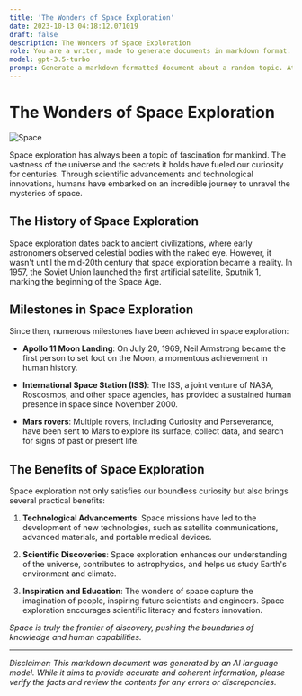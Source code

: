 ```yaml
---
title: 'The Wonders of Space Exploration'
date: 2023-10-13 04:18:12.071019
draft: false
description: The Wonders of Space Exploration
role: You are a writer, made to generate documents in markdown format. It is very important that all of the documents you generate are in valid markdown format.
model: gpt-3.5-turbo
prompt: Generate a markdown formatted document about a random topic. At the bottom, include a disclaimer explaining that the document was generated by you. The first line of the document should be the title. Make sure that the entire document is in proper markdown format, using a mix of various tags to make the document visually appealing.
---
```


# The Wonders of Space Exploration

![Space](https://images.unsplash.com/photo-1446776811953-b23d57bd21aa?ixlib=rb-1.2.1&auto=format&fit=crop&w=1950&q=80)

Space exploration has always been a topic of fascination for mankind. The vastness of the universe and the secrets it holds have fueled our curiosity for centuries. Through scientific advancements and technological innovations, humans have embarked on an incredible journey to unravel the mysteries of space.

## The History of Space Exploration

Space exploration dates back to ancient civilizations, where early astronomers observed celestial bodies with the naked eye. However, it wasn't until the mid-20th century that space exploration became a reality. In 1957, the Soviet Union launched the first artificial satellite, Sputnik 1, marking the beginning of the Space Age.

## Milestones in Space Exploration

Since then, numerous milestones have been achieved in space exploration:

- **Apollo 11 Moon Landing**: On July 20, 1969, Neil Armstrong became the first person to set foot on the Moon, a momentous achievement in human history.

- **International Space Station (ISS)**: The ISS, a joint venture of NASA, Roscosmos, and other space agencies, has provided a sustained human presence in space since November 2000.

- **Mars rovers**: Multiple rovers, including Curiosity and Perseverance, have been sent to Mars to explore its surface, collect data, and search for signs of past or present life.

## The Benefits of Space Exploration

Space exploration not only satisfies our boundless curiosity but also brings several practical benefits:

1. **Technological Advancements**: Space missions have led to the development of new technologies, such as satellite communications, advanced materials, and portable medical devices.

2. **Scientific Discoveries**: Space exploration enhances our understanding of the universe, contributes to astrophysics, and helps us study Earth's environment and climate.

3. **Inspiration and Education**: The wonders of space capture the imagination of people, inspiring future scientists and engineers. Space exploration encourages scientific literacy and fosters innovation.

*Space is truly the frontier of discovery, pushing the boundaries of knowledge and human capabilities.*

---

*Disclaimer: This markdown document was generated by an AI language model. While it aims to provide accurate and coherent information, please verify the facts and review the contents for any errors or discrepancies.*